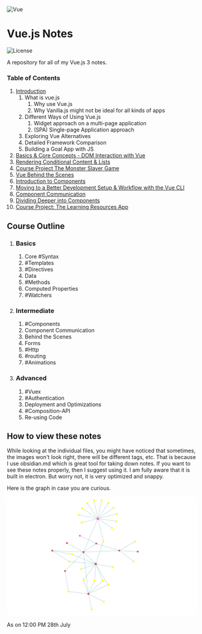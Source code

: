 ![Vue](https://i.pinimg.com/originals/60/17/da/6017da3ed8f203fe979b16dae1ad2259.png)

# Vue.js Notes

<!-- Shields -->
![License](https://img.shields.io/badge/license-GNU-green)

A repository for all of my Vue.js 3 notes.

### Table of Contents

1. [Introduction](Notes/Introduction/Introduction.md)
    1. What is vue.js
        1. Why use Vue.js
        2. Why Vanilla.js might not be ideal for all kinds of apps
    2. Different Ways of Using Vue.js
        1. Widget approach on a multi-page application
        2. (SPA) Single-page Application approach
    3.  Exploring Vue Alternatives
	4. Detailed Framework Comparison
	5. Building a Goal App with JS
2. [Basics & Core Concepts - DOM Interaction with Vue](#prompt-customization)
3. [Rendering Conditional Content & Lists](https://github.com/bhilburn/powerlevel9k/wiki/Troubleshooting)
4. [Course Project The Monster Slayer Game](https://github.com/bhilburn/powerlevel9k/wiki/Troubleshooting)
5. [Vue Behind the Scenes](https://github.com/bhilburn/powerlevel9k/wiki/Troubleshooting)
6. [Introduction to Components](https://github.com/bhilburn/powerlevel9k/wiki/Troubleshooting)
7. [Moving to a Better Development Setup & Workflow with the Vue CLI](https://github.com/bhilburn/powerlevel9k/wiki/Troubleshooting)
8. [Component Communication](https://github.com/bhilburn/powerlevel9k/wiki/Troubleshooting)
9. [Dividing Deeper into Components](https://github.com/bhilburn/powerlevel9k/wiki/Troubleshooting)
10. [Course Project: The Learning Resources App](https://github.com/bhilburn/powerlevel9k/wiki/Troubleshooting)

## Course Outline

1.  ### Basics
	1. Core #Syntax
	2. #Templates
	3. #Directives
	4. Data
	5. #Methods
	6. Computed Properties
	7. #Watchers

2.  ### Intermediate
	1. #Components
	2. Component Communication
	3. Behind the Scenes
	4. Forms
	5. #Http
	6. #routing 
	7. #Animations

3. ### Advanced
	1. #Vuex
	2. #Authentication
	3. Deployment and Optimizations
	4. #Composition-API
	5. Re-using Code


## How to view these notes

While looking at the individual files, you might have noticed that sometimes, the images won't look right, there will be different tags, etc. That is because I use obsidian.md which is great tool for taking down notes. If you want to see these notes properly, then I suggest using it. I am fully aware that it is built in electron. But worry not, it is very optimized and snappy.

Here is the graph in case you are curious.

![Graph](https://github.com/sortedcord/vue-notes/blob/master/Assets/Pasted%20image%2020210728115921.png)


As on 12:00 PM 28th July

